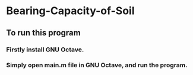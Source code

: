 # Bearing-Capacity-of-Soil
## To run this program
### Firstly install GNU Octave.
### Simply open main.m file in GNU Octave, and run the program.
